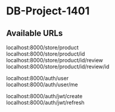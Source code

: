 # DB-Project-1401

## Available URLs
  localhost:8000/store/product <br>
  localhost:8000/store/product/id <br>
  localhost:8000/store/product/id/review <br>
  localhost:8000/store/product/id/review/id <br>
  
  localhost:8000/auth/user <br>
  localhost:8000/auth/user/me <br>
  
  localhost:8000/auth/jwt/create <br>
  localhost:8000/auth/jwt/refresh <br>
